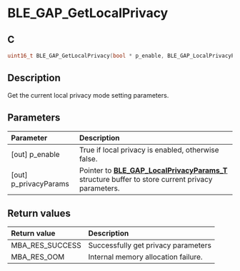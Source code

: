 # BLE_GAP_GetLocalPrivacy

## C

```c
uint16_t BLE_GAP_GetLocalPrivacy(bool * p_enable, BLE_GAP_LocalPrivacyParams_T *p_privacyParams);
```

## Description

Get the current local privacy mode setting parameters.

## Parameters

|Parameter|Description|
|:---|:---|
|\[out\] p_enable|True if local privacy is enabled, otherwise false.|
|\[out\] p_privacyParams|Pointer to **[BLE_GAP_LocalPrivacyParams_T](GUID-4912BEF1-34A3-4906-BAC4-4209909DDC57.md)** structure buffer to store current privacy parameters.|

## Return values

|Return value|Description|
|:---|:---|
MBA_RES_SUCCESS|Successfully get privacy parameters|
MBA_RES_OOM|Internal memory allocation failure.|
